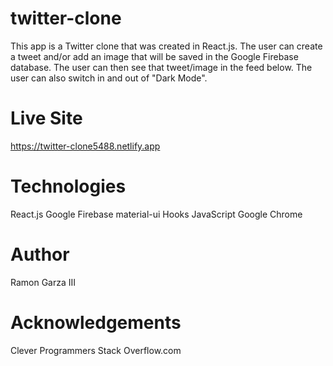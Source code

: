 # twitter-clone

This app is a Twitter clone that was created in React.js.  The user can create a tweet and/or add an image that will be saved in the Google Firebase database. The user can then see that tweet/image in the feed below.  The user can also switch in and out of "Dark Mode". 

# Live Site
https://twitter-clone5488.netlify.app


# Technologies 
React.js
Google Firebase
material-ui
Hooks
JavaScript
Google Chrome

# Author
Ramon Garza III

# Acknowledgements
Clever Programmers 
Stack Overflow.com
